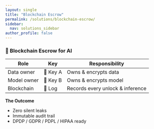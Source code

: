 ```yaml
---
layout: single
title: "Blockchain Escrow"
permalink: /solutions/blockchain-escrow/
sidebar:
  nav: solutions_sidebar
author_profile: false
---
```


### 🔄 Blockchain Escrow for AI

| Role | Key | Responsibility |
|------|-----|----------------|
| Data owner   | 🔑 Key A | Owns & encrypts data |
| Model owner  | 🔑 Key B | Owns & encrypts model |
| Blockchain   | 📜 Log  | Records every unlock & inference |

**The Outcome**  

- Zero silent leaks  
- Immutable audit trail  
- DPDP / GDPR / PDPL / HIPAA ready
